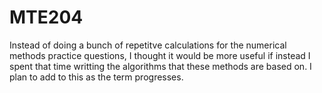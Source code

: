 # MTE204

Instead of doing a bunch of repetitve calculations for the numerical methods practice questions, 
I thought it would be more useful if instead I spent that time writting the algorithms that these methods are based on. 
I plan to add to this as the term progresses.
